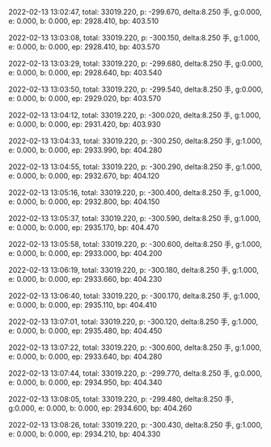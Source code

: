 2022-02-13 13:02:47, total: 33019.220, p: -299.670, delta:8.250 手, g:0.000, e: 0.000, b: 0.000, ep: 2928.410, bp: 403.510

2022-02-13 13:03:08, total: 33019.220, p: -300.150, delta:8.250 手, g:1.000, e: 0.000, b: 0.000, ep: 2928.410, bp: 403.570

2022-02-13 13:03:29, total: 33019.220, p: -299.680, delta:8.250 手, g:0.000, e: 0.000, b: 0.000, ep: 2928.640, bp: 403.540

2022-02-13 13:03:50, total: 33019.220, p: -299.540, delta:8.250 手, g:0.000, e: 0.000, b: 0.000, ep: 2929.020, bp: 403.570

2022-02-13 13:04:12, total: 33019.220, p: -300.020, delta:8.250 手, g:1.000, e: 0.000, b: 0.000, ep: 2931.420, bp: 403.930

2022-02-13 13:04:33, total: 33019.220, p: -300.250, delta:8.250 手, g:1.000, e: 0.000, b: 0.000, ep: 2933.990, bp: 404.280

2022-02-13 13:04:55, total: 33019.220, p: -300.290, delta:8.250 手, g:1.000, e: 0.000, b: 0.000, ep: 2932.670, bp: 404.120

2022-02-13 13:05:16, total: 33019.220, p: -300.400, delta:8.250 手, g:1.000, e: 0.000, b: 0.000, ep: 2932.800, bp: 404.150

2022-02-13 13:05:37, total: 33019.220, p: -300.590, delta:8.250 手, g:1.000, e: 0.000, b: 0.000, ep: 2935.170, bp: 404.470

2022-02-13 13:05:58, total: 33019.220, p: -300.600, delta:8.250 手, g:1.000, e: 0.000, b: 0.000, ep: 2933.000, bp: 404.200

2022-02-13 13:06:19, total: 33019.220, p: -300.180, delta:8.250 手, g:1.000, e: 0.000, b: 0.000, ep: 2933.660, bp: 404.230

2022-02-13 13:06:40, total: 33019.220, p: -300.170, delta:8.250 手, g:1.000, e: 0.000, b: 0.000, ep: 2935.110, bp: 404.410

2022-02-13 13:07:01, total: 33019.220, p: -300.120, delta:8.250 手, g:1.000, e: 0.000, b: 0.000, ep: 2935.480, bp: 404.450

2022-02-13 13:07:22, total: 33019.220, p: -300.600, delta:8.250 手, g:1.000, e: 0.000, b: 0.000, ep: 2933.640, bp: 404.280

2022-02-13 13:07:44, total: 33019.220, p: -299.770, delta:8.250 手, g:0.000, e: 0.000, b: 0.000, ep: 2934.950, bp: 404.340

2022-02-13 13:08:05, total: 33019.220, p: -299.480, delta:8.250 手, g:0.000, e: 0.000, b: 0.000, ep: 2934.600, bp: 404.260

2022-02-13 13:08:26, total: 33019.220, p: -300.430, delta:8.250 手, g:1.000, e: 0.000, b: 0.000, ep: 2934.210, bp: 404.330